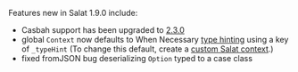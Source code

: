 Features new in Salat 1.9.0 include:

- Casbah support has been upgraded to [2.3.0](http://notes.implicit.ly/post/25727213706/casbah-2-3-0)
- global `Context` now defaults to When Necessary [type hinting][typehint] using a key of `_typeHint` (To change this default,
 create a [custom Salat context](https://github.com/novus/salat/wiki/CustomContext).)
- fixed fromJSON bug deserializing `Option` typed to a case class

[typehint]: https://github.com/novus/salat/wiki/TypeHints

